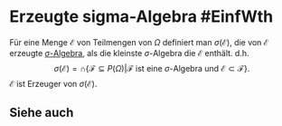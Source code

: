 # Erzeugte sigma-Algebra #EinfWth
Für eine Menge $\mathcal{E}$ von Teilmengen von $\Omega$ definiert man $\sigma(\mathcal{E})$, die von $\mathcal{E}$ erzeugte [$\sigma$-Algebra](Einf.%20Wtheo/Definitions/sigma-Algebra.md), als die kleinste $\sigma$-Algebra die $\mathcal{E}$ enthält. d.h. $$\sigma(\mathcal{E})=\cap\{\mathcal{F}\subseteq P(\Omega)|\mathcal{F}\text{ ist eine }\sigma\text{-Algebra und }\mathcal{E}\subset\mathcal{F}\}.$$ $\mathcal{E}$ ist Erzeuger von $\sigma(\mathcal{E})$.
## Siehe auch